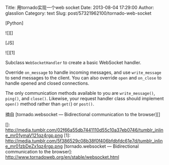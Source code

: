 Title: 用tornado实现一个web socket
Date: 2013-08-04 17:29:00
Author: glasslion
Category: text
Slug: post/57321962100/tornado-web-socket

[Python]

![][]

  

[JS]

![][1]

Subclass `WebSocketHandler` to create a basic WebSocket handler.

</p>

Override `on_message` to handle incoming messages, and use
`write_message` to send messages to the client. You can also override
`open` and `on_close` to handle opened and closed connections.

</p>

The only communication methods available to you are `write_message()`,
`ping()`, and `close()`. Likewise, your request handler class should
implement `open()` method rather than `get(`) or `post()`.

</p>

摘自 [tornado.websocket — Bidirectional communication to the browser][]

</p>

  []: http://media.tumblr.com/02f66a55db7441110d55c10a37eb0746/tumblr_inline_mr01ymaV121qz4rgp.png
  [1]: http://media.tumblr.com/5f386529c08b38f0f406bfdbfdc61e7d/tumblr_inline_mr01zbDeZx1qz4rgp.png
  [tornado.websocket — Bidirectional communication to the browser]: http://www.tornadoweb.org/en/stable/websocket.html
